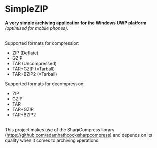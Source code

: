 # SimpleZIP

<b>A very simple archiving application for the Windows UWP platform</b> *(optimised for mobile phones)*.

<br />Supported formats for compression:
  - ZIP (Deflate)
  - GZIP
  - TAR (Uncompressed)
  - TAR+GZIP (=Tarball)
  - TAR+BZIP2 (=Tarball)
  
Supported formats for decompression:
  - ZIP
  - GZIP
  - TAR
  - TAR+GZIP
  - TAR+BZIP2

<br />This project makes use of the SharpCompress library (https://github.com/adamhathcock/sharpcompress) and depends on its quality when it comes to archiving operations.
